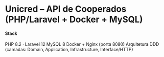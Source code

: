 # Unicred – API de Cooperados (PHP/Laravel + Docker + MySQL)

####  Stack
PHP 8.2 · Laravel 12
MySQL 8
Docker + Nginx (porta 8080)
Arquitetura DDD (camadas: Domain, Application, Infrastructure, Interface/HTTP)
